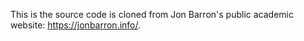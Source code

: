 This is the source code is cloned from Jon Barron's public academic website: https://jonbarron.info/. 
